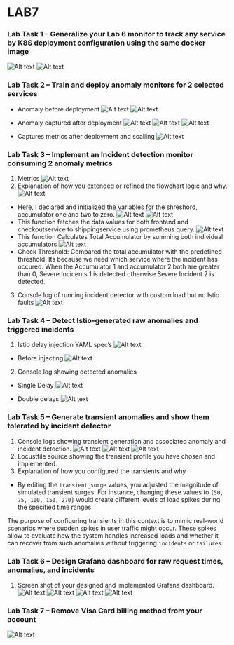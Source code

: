 # LAB7

### Lab Task 1 – Generalize your Lab 6 monitor to track any service by K8S deployment configuration using the same docker image
![Alt text](./screenshots/sunning_services.png)
![Alt text](./screenshots/console.png)

### Lab Task 2 – Train and deploy anomaly monitors for 2 selected services
- Anomaly before deployment
![Alt text](./screenshots/anomaly_before_deployment.png)
![Alt text](./screenshots/deployment_and_scalling.png)
- Anomaly captured after deployment
![Alt text](./screenshots/anomaly_1.png)
![Alt text](./screenshots/anomaly_2.png)
![Alt text](./screenshots/anomaly_3.png)

- Captures metrics after deployment and scalling
![Alt text](./screenshots/sunning_services.png)

### Lab Task 3 – Implement an Incident detection monitor consuming 2 anomaly metrics
1. Metrics
![Alt text](./screenshots/monitor_detector_metrics_list.png)
2. Explanation of how you extended or refined the flowchart logic and why.
![Alt text](./screenshots//initializer.png)
- Here, I declared and initialized the variables for the shreshord, accumulator one and two to zero.
![Alt text](./screenshots/gauge_metrics.png)
![Alt text](./screenshots/fetch_query_results.png)
- This function fetches the data values for both frontend and checkoutservice to shippingservice using prometheus query.
![Alt text](./screenshots/processing_the_request.png)
- This function Calculates Total Accumulator by summing both individual accumulators
![Alt text](./screenshots/process_incidents.png)
- Check Threshold: Compared the total accumulator with the predefined threshold. Its because we need which service where the incident has occured. When the Accumulator 1 and accumulator 2 both are greater than 0, Severe Incicents 1 is detected otherwise Severe Incident 2 is detected.

3. Console log of running incident detector with custom load but no Istio faults
![Alt text](./screenshots/incident_detection.png)

### Lab Task 4 – Detect Istio-generated raw anomalies and triggered incidents
1. Istio delay injection YAML spec’s
![Alt text](./screenshots/double_delays.png)
- Before injecting
![Alt text](./screenshots/before_injecting.png)
2. Console log showing detected anomalies 
- Single Delay
![Alt text](./screenshots/adding_single_delay.png)

- Double delays
![Alt text](./screenshots/adding_double_delays.png)

### Lab Task 5 – Generate transient anomalies and show them tolerated by incident detector
1. Console logs showing transient generation and associated anomaly and incident detection.
![Alt text](./screenshots/transient_1.png)
![Alt text](./screenshots/transient_2.png)
![Alt text](./screenshots/transient_3.png)
2. Locustfile source showing the transient profile you have chosen and implemented.
3. Explanation of how you configured the transients and why

-  By editing the `transient_surge` values, you adjusted the magnitude of simulated transient surges. For instance, changing these values to `[50, 75, 100, 150, 270]` would create different levels of load spikes during the specified time ranges.

The purpose of configuring transients in this context is to mimic real-world scenarios where sudden spikes in user traffic might occur. These spikes allow to evaluate how the system handles increased loads and whether it can recover from such anomalies without triggering `incidents` or `failures`.

### Lab Task 6 – Design Grafana dashboard for raw request times, anomalies, and incidents
1. Screen shot of your designed and implemented Grafana dashboard.
![Alt text](./screenshots/grafana_dashboard.png)
![Alt text](./screenshots/severity.png)
![Alt text](./screenshots/lab7_frontend_2_shippingservice_anomaly_count.png)
![Alt text](./screenshots/lab7_frontend_2_shippingservice_MAE.png)

### Lab Task 7 – Remove Visa Card billing method from your account
![Alt text](./screenshots/successful_remove_card.png)